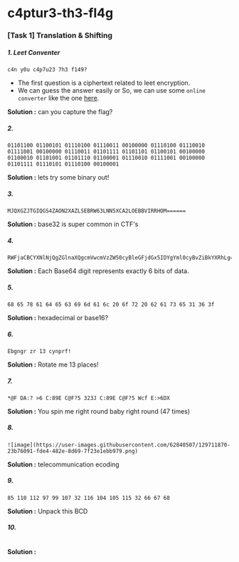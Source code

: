 # c4ptur3-th3-fl4g

### [Task 1] Translation & Shifting 


#####  1. Leet Conventer

```
c4n y0u c4p7u23 7h3 f149?
```

* The first question is a ciphertext related to leet encryption. 
* We can guess the answer easily or So, we can use some `online converter` like the one [here](http://www.robertecker.com/hp/research/leet-converter.php).

**Solution :** can you  capture the flag?


#####  2. 

```
01101100 01100101 01110100 01110011 00100000 01110100 01110010 01111001 00100000 01110011 01101111 01101101 01100101 00100000 01100010 01101001 01101110 01100001 01110010 01111001 00100000 01101111 01110101 01110100 00100001
```

**Solution :** lets try some binary out!


#####  3. 
```
MJQXGZJTGIQGS4ZAON2XAZLSEBRW63LNN5XCA2LOEBBVIRRHOM======
```

**Solution :** base32 is super common in CTF's


#####  4. 
```
RWFjaCBCYXNlNjQgZGlnaXQgcmVwcmVzZW50cyBleGFjdGx5IDYgYml0cyBvZiBkYXRhLg==
```

**Solution :** Each Base64 digit represents exactly 6 bits of data.


#####  5. 
```
68 65 78 61 64 65 63 69 6d 61 6c 20 6f 72 20 62 61 73 65 31 36 3f
```

**Solution :** hexadecimal or base16?


#####  6. 
```
Ebgngr zr 13 cynprf!
```

**Solution :** Rotate me 13 places!


#####  7. 
```
*@F DA:? >6 C:89E C@F?5 323J C:89E C@F?5 Wcf E:>6DX
```

**Solution :** You spin me right round baby right round (47 times)

#####  8. 
```
![image](https://user-images.githubusercontent.com/62840507/129711870-23b76091-fde4-482e-8d69-7f23e1ebb979.png)
```

**Solution :** telecommunication ecoding 


#####  9. 
```
85 110 112 97 99 107 32 116 104 105 115 32 66 67 68
```

**Solution :** Unpack this BCD


#####  10. 
```
```

**Solution :** 
